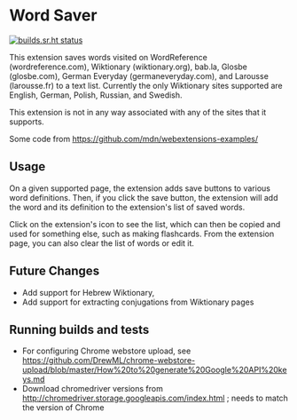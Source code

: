 # Word Saver

[![builds.sr.ht status](https://builds.sr.ht/~gbear605/word-saver.svg)](https://builds.sr.ht/~gbear605/word-saver?)

This extension saves words visited on WordReference (wordreference.com), Wiktionary (wiktionary.org), bab.la, Glosbe (glosbe.com), German Everyday (germaneveryday.com), and Larousse (larousse.fr) to a text list. Currently the only Wiktionary sites supported are English, German, Polish, Russian, and Swedish.

This extension is not in any way associated with any of the sites that it supports.

Some code from https://github.com/mdn/webextensions-examples/

## Usage

On a given supported page, the extension adds save buttons to various word definitions. Then, if you click the save button, the extension will add the word and its definition to the extension's list of saved words. 

Click on the extension's icon to see the list, which can then be copied and used for something else, such as making flashcards. From the extension page, you can also clear the list of words or edit it.

## Future Changes

* Add support for Hebrew Wiktionary, 
* Add support for extracting conjugations from Wiktionary pages

## Running builds and tests

- For configuring Chrome webstore upload, see https://github.com/DrewML/chrome-webstore-upload/blob/master/How%20to%20generate%20Google%20API%20keys.md
- Download chromedriver versions from http://chromedriver.storage.googleapis.com/index.html ; needs to match the version of Chrome
